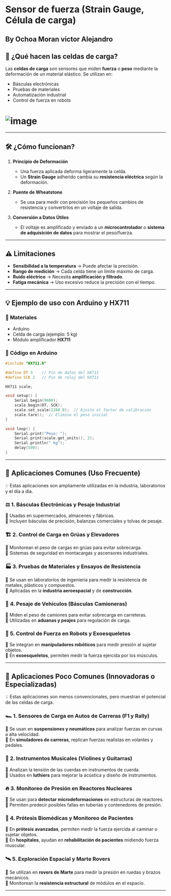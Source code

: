 # Sensor de fuerza (Strain Gauge, Célula de carga)
## By Ochoa Moran victor Alejandro


## 🔵 ¿Qué hacen las celdas de carga?
Las **celdas de carga** son sensores que miden **fuerza** o **peso** mediante la deformación de un material elástico. Se utilizan en:
- Básculas electrónicas
- Pruebas de materiales
- Automatización industrial
- Control de fuerza en robots
# ![image](https://github.com/user-attachments/assets/180dd41a-0922-438e-ad01-e219f0c88712)


---

## 🛠 ¿Cómo funcionan?
1. **Principio de Deformación**  
   - Una fuerza aplicada deforma ligeramente la celda.  
   - Un **Strain Gauge** adherido cambia su **resistencia eléctrica** según la deformación.

2. **Puente de Wheatstone**  
   - Se usa para medir con precisión los pequeños cambios de resistencia y convertirlos en un voltaje de salida.

3. **Conversión a Datos Útiles**  
   - El voltaje es amplificado y enviado a un **microcontrolador** o **sistema de adquisición de datos** para mostrar el peso/fuerza.

---

## ⚠ Limitaciones
- **Sensibilidad a la temperatura** → Puede afectar la precisión.  
- **Rango de medición** → Cada celda tiene un límite máximo de carga.  
- **Ruido eléctrico** → Necesita **amplificación y filtrado**.  
- **Fatiga mecánica** → Uso excesivo reduce la precisión con el tiempo.  

---

## 💡 Ejemplo de uso con Arduino y HX711

### 🔹 **Materiales**  
- Arduino  
- Celda de carga (ejemplo: 5 kg)  
- Módulo amplificador **HX711**  

### 🔹 **Código en Arduino**
```cpp
#include "HX711.h"

#define DT 3    // Pin de datos del HX711
#define SCK 2   // Pin de reloj del HX711

HX711 scale;

void setup() {
    Serial.begin(9600);
    scale.begin(DT, SCK);
    scale.set_scale(2280.0);  // Ajusta el factor de calibración
    scale.tare();  // Elimina el peso inicial
}

void loop() {
    Serial.print("Peso: ");
    Serial.print(scale.get_units(), 2);
    Serial.println(" kg");
    delay(500);
}
```
---

## 🎯 **Aplicaciones Comunes (Uso Frecuente)**
💡 Estas aplicaciones son ampliamente utilizadas en la industria, laboratorios y el día a día.

### ⚖️ **1. Básculas Electrónicas y Pesaje Industrial**
📌 Usadas en supermercados, almacenes y fábricas.  
📌 Incluyen básculas de precisión, balanzas comerciales y tolvas de pesaje.

### 🏗 **2. Control de Carga en Grúas y Elevadores**
📌 Monitorean el peso de cargas en grúas para evitar sobrecarga.  
📌 Sistemas de seguridad en montacargas y ascensores industriales.

### 🏭 **3. Pruebas de Materiales y Ensayos de Resistencia**
📌 Se usan en laboratorios de ingeniería para medir la resistencia de metales, plásticos y compuestos.  
📌 Aplicadas en la **industria aeroespacial** y de **construcción**.

### 🚛 **4. Pesaje de Vehículos (Básculas Camioneras)**
📌 Miden el peso de camiones para evitar sobrecarga en carreteras.  
📌 Utilizadas en **aduanas y peajes** para regulación de carga.

### 🤖 **5. Control de Fuerza en Robots y Exoesqueletos**
📌 Se integran en **manipuladores robóticos** para medir presión al sujetar objetos.  
📌 En **exoesqueletos**, permiten medir la fuerza ejercida por los músculos.

---

## 🚀 **Aplicaciones Poco Comunes (Innovadoras o Especializadas)**
💡 Estas aplicaciones son menos convencionales, pero muestran el potencial de las celdas de carga.

### 🏎 **1. Sensores de Carga en Autos de Carreras (F1 y Rally)**
📌 Se usan en **suspensiones y neumáticos** para analizar fuerzas en curvas a alta velocidad.  
📌 En **simuladores de carreras**, replican fuerzas realistas en volantes y pedales.

### 🎸 **2. Instrumentos Musicales (Violines y Guitarras)**
📌 Analizan la tensión de las cuerdas en instrumentos de cuerda.  
📌 Usados en **luthiers** para mejorar la acústica y diseño de instrumentos.

### 🔥 **3. Monitoreo de Presión en Reactores Nucleares**
📌 Se usan para **detectar microdeformaciones** en estructuras de reactores.  
📌 Permiten predecir posibles fallas en tuberías y contenedores de presión.

### 🏥 **4. Prótesis Biomédicas y Monitoreo de Pacientes**
📌 En **prótesis avanzadas**, permiten medir la fuerza ejercida al caminar o sujetar objetos.  
📌 En **hospitales**, ayudan en **rehabilitación de pacientes** midiendo fuerza muscular.

### 🛰 **5. Exploración Espacial y Marte Rovers**
📌 Se utilizan en **rovers de Marte** para medir la presión en ruedas y brazos mecánicos.  
📌 Monitorean la **resistencia estructural** de módulos en el espacio.

---


